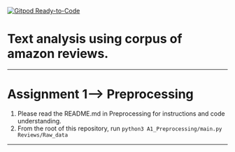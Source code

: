 [![Gitpod Ready-to-Code](https://img.shields.io/badge/Gitpod-Ready--to--Code-blue?logo=gitpod)](https://gitpod.io/#https://github.com/Kannavdhawan/msci-text-analytics-s20) 

# Text analysis using corpus of amazon reviews.
__________
# Assignment 1--> Preprocessing 
1. Please read the README.md in Preprocessing for instructions and code understanding.
2. From the root of this repository, run `python3 A1_Preprocessing/main.py Reviews/Raw_data`
__________
